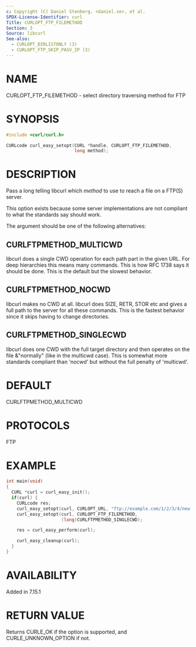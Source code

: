 ```yaml
---
c: Copyright (C) Daniel Stenberg, <daniel.se>, et al.
SPDX-License-Identifier: curl
Title: CURLOPT_FTP_FILEMETHOD
Section: 3
Source: libcurl
See-also:
  - CURLOPT_DIRLISTONLY (3)
  - CURLOPT_FTP_SKIP_PASV_IP (3)
---
```


# NAME

CURLOPT_FTP_FILEMETHOD - select directory traversing method for FTP

# SYNOPSIS

~~~c
#include <curl/curl.h>

CURLcode curl_easy_setopt(CURL *handle, CURLOPT_FTP_FILEMETHOD,
                          long method);
~~~

# DESCRIPTION

Pass a long telling libcurl which *method* to use to reach a file on a
FTP(S) server.

This option exists because some server implementations are not compliant to
what the standards say should work.

The argument should be one of the following alternatives:

## CURLFTPMETHOD_MULTICWD

libcurl does a single CWD operation for each path part in the given URL. For
deep hierarchies this means many commands. This is how RFC 1738 says it should
be done. This is the default but the slowest behavior.

## CURLFTPMETHOD_NOCWD

libcurl makes no CWD at all. libcurl does SIZE, RETR, STOR etc and gives a
full path to the server for all these commands. This is the fastest behavior
since it skips having to change directories.

## CURLFTPMETHOD_SINGLECWD

libcurl does one CWD with the full target directory and then operates on the
file &"normally" (like in the multicwd case). This is somewhat more standards
compliant than 'nocwd' but without the full penalty of 'multicwd'.

# DEFAULT

CURLFTPMETHOD_MULTICWD

# PROTOCOLS

FTP

# EXAMPLE

~~~c
int main(void)
{
  CURL *curl = curl_easy_init();
  if(curl) {
    CURLcode res;
    curl_easy_setopt(curl, CURLOPT_URL, "ftp://example.com/1/2/3/4/new.txt");
    curl_easy_setopt(curl, CURLOPT_FTP_FILEMETHOD,
                     (long)CURLFTPMETHOD_SINGLECWD);

    res = curl_easy_perform(curl);

    curl_easy_cleanup(curl);
  }
}
~~~

# AVAILABILITY

Added in 7.15.1

# RETURN VALUE

Returns CURLE_OK if the option is supported, and CURLE_UNKNOWN_OPTION if not.
